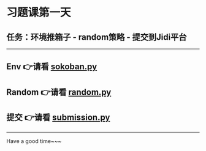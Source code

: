 # 习题课第一天

## 任务：环境推箱子 - random策略 - 提交到Jidi平台


---
## Env 👉请看 [sokoban.py](env/sokoban.py)

## Random 👉请看 [random.py](examples/random.py)

## 提交 👉请看 [submission.py](examples/submission.py)

---
Have a good time~~~
